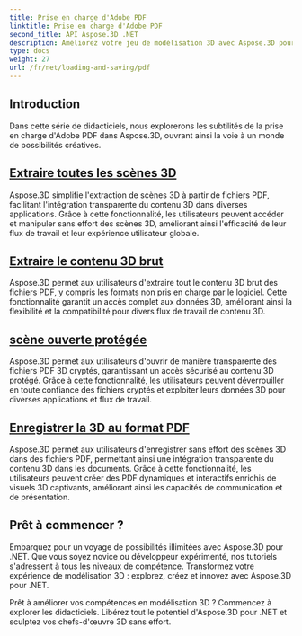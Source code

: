 ```yaml
---
title: Prise en charge d'Adobe PDF
linktitle: Prise en charge d'Adobe PDF
second_title: API Aspose.3D .NET
description: Améliorez votre jeu de modélisation 3D avec Aspose.3D pour .NET ! Maîtrisez des techniques efficaces de chargement et de sauvegarde à l’aide de CancellationToken. Explorez maintenant !
type: docs
weight: 27
url: /fr/net/loading-and-saving/pdf
---
```

## Introduction

Dans cette série de didacticiels, nous explorerons les subtilités de la prise en charge d'Adobe PDF dans Aspose.3D, ouvrant ainsi la voie à un monde de possibilités créatives.

## [Extraire toutes les scènes 3D](extract-all-3d-scenes)

Aspose.3D simplifie l'extraction de scènes 3D à partir de fichiers PDF, facilitant l'intégration transparente du contenu 3D dans diverses applications. Grâce à cette fonctionnalité, les utilisateurs peuvent accéder et manipuler sans effort des scènes 3D, améliorant ainsi l'efficacité de leur flux de travail et leur expérience utilisateur globale.

## [Extraire le contenu 3D brut](extract-raw-3d-contents)

Aspose.3D permet aux utilisateurs d'extraire tout le contenu 3D brut des fichiers PDF, y compris les formats non pris en charge par le logiciel. Cette fonctionnalité garantit un accès complet aux données 3D, améliorant ainsi la flexibilité et la compatibilité pour divers flux de travail de contenu 3D.

## [scène ouverte protégée](open-scene-protected)

Aspose.3D permet aux utilisateurs d'ouvrir de manière transparente des fichiers PDF 3D cryptés, garantissant un accès sécurisé au contenu 3D protégé. Grâce à cette fonctionnalité, les utilisateurs peuvent déverrouiller en toute confiance des fichiers cryptés et exploiter leurs données 3D pour diverses applications et flux de travail.

## [Enregistrer la 3D au format PDF](save-3d-in-pdf)

Aspose.3D permet aux utilisateurs d'enregistrer sans effort des scènes 3D dans des fichiers PDF, permettant ainsi une intégration transparente du contenu 3D dans les documents. Grâce à cette fonctionnalité, les utilisateurs peuvent créer des PDF dynamiques et interactifs enrichis de visuels 3D captivants, améliorant ainsi les capacités de communication et de présentation.


## Prêt à commencer ?

Embarquez pour un voyage de possibilités illimitées avec Aspose.3D pour .NET. Que vous soyez novice ou développeur expérimenté, nos tutoriels s'adressent à tous les niveaux de compétence. Transformez votre expérience de modélisation 3D : explorez, créez et innovez avec Aspose.3D pour .NET.

Prêt à améliorer vos compétences en modélisation 3D ? Commencez à explorer les didacticiels. Libérez tout le potentiel d'Aspose.3D pour .NET et sculptez vos chefs-d'œuvre 3D sans effort.